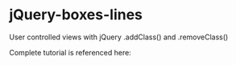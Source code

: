 jQuery-boxes-lines
==================

User controlled views with jQuery .addClass() and .removeClass()

Complete tutorial is referenced here: 

